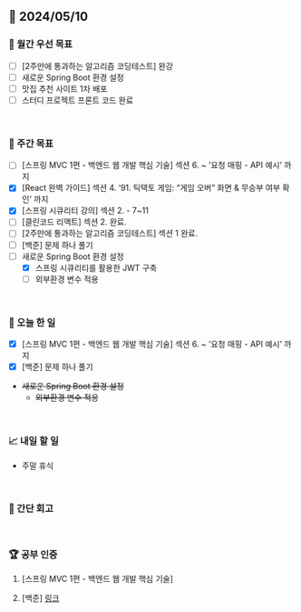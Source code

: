 ## 📅 2024/05/10

### 🚀 월간 우선 목표

- [ ] [2주만에 통과하는 알고리즘 코딩테스트] 완강
- [ ] 새로운 Spring Boot 환경 설정
- [ ] 맛집 추천 사이트 1차 배포
- [ ] 스터디 프로젝트 프론트 코드 완료

<br />

### 👏 주간 목표

- [ ] [스프링 MVC 1편 - 백엔드 웹 개발 핵심 기술] 섹션 6. ~ ’요청 매핑 - API 예시’ 까지
- [x] [React 완벽 가이드] 섹션 4. ‘91. 틱택토 게임: “게임 오버” 화면 & 무승부 여부 확인’ 까지
- [x] [스프링 시큐리티 강의] 섹션 2. - 7~11
- [ ] [클린코드 리액트] 섹션 2. 완료.
- [ ] [2주만에 통과하는 알고리즘 코딩테스트] 섹션 1 완료.
- [ ] [백준] 문제 하나 풀기
- [ ] 새로운 Spring Boot 환경 설정
  - [x] 스프링 시큐리티를 활용한 JWT 구축
  - [ ] 외부환경 변수 적용

<br />

### 💯 오늘 한 일

- [x] [스프링 MVC 1편 - 백엔드 웹 개발 핵심 기술] 섹션 6. ~ ’요청 매핑 - API 예시’ 까지
- [x] [백준] 문제 하나 풀기
- ~~새로운 Spring Boot 환경 설정~~
  - ~~외부환경 변수 적용~~

<br />

### 📈 내일 할 일

- 주말 휴식

<br />

### 🤔 간단 회고

<br />

### 🏆 공부 인증

1. [스프링 MVC 1편 - 백엔드 웹 개발 핵심 기술]

2. [백준]
   [링크](https://github.com/suld2495/fridaycoffee/tree/main/%EB%B0%B1%EC%A4%80/Bronze/2748.%E2%80%85%ED%94%BC%EB%B3%B4%EB%82%98%EC%B9%98%E2%80%85%EC%88%98%E2%80%852)
